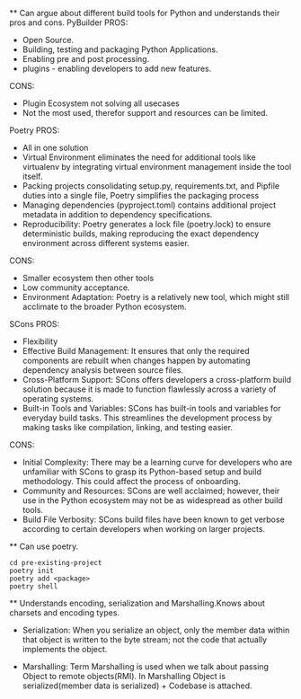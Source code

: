 ** Can argue about different build tools for Python and understands their pros and cons.
PyBuilder
PROS:
- Open Source.
- Building, testing and packaging Python Applications.
- Enabling pre and post processing.
- plugins - enabling developers to add new features. 

CONS:
- Plugin Ecosystem not solving all usecases
- Not the most used, therefor support and resources can be limited.

Poetry
PROS:
- All in one solution
- Virtual Environment eliminates the need for additional tools like virtualenv by integrating virtual environment management inside the tool itself.
- Packing projects consolidating setup.py, requirements.txt, and Pipfile duties into a single file, Poetry simplifies the packaging process
- Managing dependencies (pyproject.toml) contains additional project metadata in addition to dependency specifications.
- Reproducibility: Poetry generates a lock file (poetry.lock) to ensure deterministic builds, making reproducing the exact dependency environment across different systems easier.


CONS:
- Smaller ecosystem then other tools
- Low community acceptance. 
- Environment Adaptation: Poetry is a relatively new tool, which might still acclimate to the broader Python ecosystem.

SCons
PROS: 
- Flexibility
- Effective Build Management: It ensures that only the required components are rebuilt when changes happen by automating dependency analysis between source files.
- Cross-Platform Support: SCons offers developers a cross-platform build solution because it is made to function flawlessly across a variety of operating systems.
- Built-in Tools and Variables: SCons has built-in tools and variables for everyday build tasks. This streamlines the development process by making tasks like compilation, linking, and testing easier.

CONS: 
- Initial Complexity: There may be a learning curve for developers who are unfamiliar with SCons to grasp its Python-based setup and build methodology. This could affect the process of onboarding.
- Community and Resources: SCons are well acclaimed; however, their use in the Python ecosystem may not be as widespread as other build tools.
- Build File Verbosity: SCons build files have been known to get verbose according to certain developers when working on larger projects.

** Can use poetry.
```
cd pre-existing-project
poetry init
poetry add <package>
poetry shell
```

** Understands encoding, serialization and Marshalling.Knows about charsets and encoding types.
- Serialization: When you serialize an object, only the member data within that object is written to the byte stream; not the code that actually implements the object.

- Marshalling: Term Marshalling is used when we talk about passing Object to remote objects(RMI). In Marshalling Object is serialized(member data is serialized) + Codebase is attached.